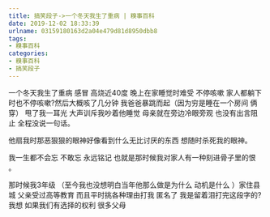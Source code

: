 ```yaml
---
title: 搞笑段子->一个冬天我生了重病 | 糗事百科
date: 2019-12-02 18:33:39
urlname: 03159180163d2a04e479d81d8950dbb8
tags: 
- 糗事百科
categories:
- 糗事百科
- 搞笑段子
---
```

一个冬天我生了重病 感冒 高烧近40度 晚上在家睡觉时难受 不停咳嗽 家人都躺下时也不停咳嗽?然后大概咳了几分钟 我爸爸暴跳而起（因为穷是睡在一个房间 俩穿） 甩了我一耳光 大声训斥我吵着他睡觉 母亲就在旁边冷眼旁观 也没有出言阻止 全程没说一句话。

他扇我时那恶狠狠的眼神好像看到什么无比讨厌的东西 想随时杀死我的眼神。

我一生都不会忘 不敢忘 永远铭记 也就是那时候我对家人有一种刻进骨子里的恨 。

那时候我3年级 （至今我也没想明白当年他那么做是为什么 动机是什么 ）家住县城 父亲受过高等教育 而且平时挑各种理由打我 匿名了 我是留着泪打完这段字的?我想 如果我们有选择的权利 很多父母



